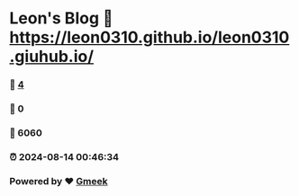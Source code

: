 # Leon's Blog :link: https://leon0310.github.io/leon0310.giuhub.io/ 
### :page_facing_up: [4](https://leon0310.github.io/leon0310.giuhub.io//tag.html) 
### :speech_balloon: 0 
### :hibiscus: 6060 
### :alarm_clock: 2024-08-14 00:46:34 
### Powered by :heart: [Gmeek](https://github.com/Meekdai/Gmeek)
